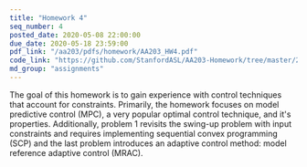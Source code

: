 ```yaml
---
title: "Homework 4"
seq_number: 4
posted_date: 2020-05-08 22:00:00
due_date: 2020-05-18 23:59:00
pdf_link: "/aa203/pdfs/homework/AA203_HW4.pdf"
code_link: "https://github.com/StanfordASL/AA203-Homework/tree/master/2020/HW4"
md_group: "assignments"
---
```


The goal of this homework is to gain experience with control techniques that account for constraints. Primarily, the homework focuses on model predictive control (MPC), a very popular optimal control technique, and it's properties. Additionally, problem 1 revisits the swing-up problem with input constraints and requires implementing sequential convex programming (SCP) and the last problem introduces an adaptive control method: model reference adaptive control (MRAC).